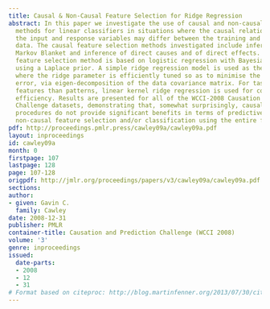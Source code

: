 ```yaml
---
title: Causal & Non-Causal Feature Selection for Ridge Regression
abstract: In this paper we investigate the use of causal and non-causal feature selection
  methods for linear classifiers in situations where the causal relationships between
  the input and response variables may differ between the training and operational
  data. The causal feature selection methods investigated include inference of the
  Markov Blanket and inference of direct causes and of direct effects. The non-causal
  feature selection method is based on logistic regression with Bayesian regularisation
  using a Laplace prior. A simple ridge regression model is used as the base classifier,
  where the ridge parameter is efficiently tuned so as to minimise the leave-one-out
  error, via eigen-decomposition of the data covariance matrix. For tasks with more
  features than patterns, linear kernel ridge regression is used for computational
  efficiency. Results are presented for all of the WCCI-2008 Causation and Prediction
  Challenge datasets, demonstrating that, somewhat surprisingly, causal feature selection
  procedures do not provide significant benefits in terms of predictive accuracy over
  non-causal feature selection and/or classification using the entire feature set.
pdf: http://proceedings.pmlr.press/cawley09a/cawley09a.pdf
layout: inproceedings
id: cawley09a
month: 0
firstpage: 107
lastpage: 128
page: 107-128
origpdf: http://jmlr.org/proceedings/papers/v3/cawley09a/cawley09a.pdf
sections: 
author:
- given: Gavin C.
  family: Cawley
date: 2008-12-31
publisher: PMLR
container-title: Causation and Prediction Challenge (WCCI 2008)
volume: '3'
genre: inproceedings
issued:
  date-parts:
  - 2008
  - 12
  - 31
# Format based on citeproc: http://blog.martinfenner.org/2013/07/30/citeproc-yaml-for-bibliographies/
---
```


